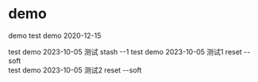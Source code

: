 # demo
demo
test demo 2020-12-15

test demo 2023-10-05  测试 stash --1
test demo 2023-10-05  测试1 reset --soft  
test demo 2023-10-05  测试2 reset --soft  

